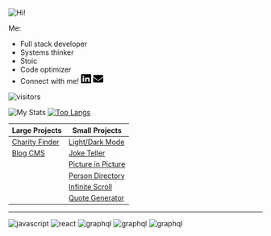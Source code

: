 <img src="https://i.giphy.com/media/3PAL5bChWnak0WJ32x/giphy.webp" alt="Hi!">

Me:
* Full stack developer
* Systems thinker
* Stoic
* Code optimizer
* Connect with me! <a href="https://www.linkedin.com/in/ethan-glover/"><img src="https://raw.githubusercontent.com/eglove/eglove/eeb591600b73da426bd298d229e2fd96df019488/linkedin-brands.svg" alt="LinkedIn" width="20px" height="20px"></a> <a href="mailto:hello@ethang.email"><img src="https://raw.githubusercontent.com/eglove/eglove/47aceecf4819797d993f5facc7764cb99d0ab039/envelope-solid.svg" alt="Email" width="20px" height="20px"></a>

<!-- Visitor Badge via https://visitor-badge.laobi.icu/ -->
![visitors](https://visitor-badge.laobi.icu/badge?page_id=eglove.visitor-badge.issue.1)

<!-- GitHub Readme Stats from https://github.com/anuraghazra/github-readme-stats -->
![My Stats](https://github-readme-stats.vercel.app/api?username=eglove&show_icons=true&theme=default)
[![Top Langs](https://github-readme-stats.vercel.app/api/top-langs/?username=eglove&layout=compact)](https://github.com/anuraghazra/github-readme-stats)

|Large Projects|Small Projects|
|---|---|
|[Charity Finder](https://github.com/eglove/Charity-App-React-GraphQL)|[Light/Dark Mode](https://eglove.github.io/light-dark-mode/)|
|[Blog CMS](https://github.com/eglove/PHP-Dynamic-Website)|[Joke Teller](https://eglove.github.io/joke-teller/)|
||[Picture in Picture](https://eglove.github.io/picture-in-picture/)|
||[Person Directory](https://eglove.github.io/aliens/)|
||[Infinite Scroll](https://eglove.github.io/infinite-scroll/)|
||[Quote Generator](https://eglove.github.io/quote-generator/)|

<hr>
<div>
  <img src="https://www.vectorlogo.zone/logos/javascript/javascript-icon.svg" alt="javascript">
  <img src="https://www.vectorlogo.zone/logos/reactjs/reactjs-icon.svg" alt="react">
  <img src="https://www.vectorlogo.zone/logos/graphql/graphql-icon.svg" alt="graphql">
  <img src="https://www.vectorlogo.zone/logos/w3_html5/w3_html5-icon.svg" alt="graphql">
  <img src="https://www.vectorlogo.zone/logos/getbootstrap/getbootstrap-icon.svg" alt="graphql">
</div>
